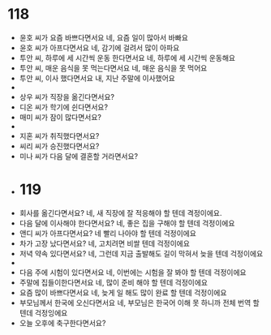 # 118
- 윤호 씨가 요즘 바쁘다면서요
  네, 요즘 일이 많아서 바빠요
- 윤호 씨가 아프다면서요
  네, 감기에 걸려서 많이 아파요
- 투안 씨, 하루에 세 시간씩 운동 한다면서요
  네, 하루에 세 시간씩 운동해요
- 투안 씨, 매운 음식을 못 먹는다면서요
  네, 매운 음식을 못 먹어요
- 투안 씨, 이사 했다면서요
  내, 지난 주말에 이사했어요
-
- 상우 씨가 직장을 옮긴다면서요?
- 디온 씨가 학기에 쉰다면서요?
- 매미 씨가 잠이 많다면서요?
-
- 지혼 씨가 취직했다면서요?
- 씨리 씨가 승진했다면서요?
- 미나 씨가 다음 달에 결혼할 거라면서요?
- # 119
- 회사를 옮긴다면서요?
  네, 새  직장에 잘 적응해야 할 텐데 격정이에요.
- 다음 달에 이사해야 한다면서요?
  네, 좋은 집을 구해야 할 텐데 걱정이에요
- 앤디 씨가 아프다면서요?
  네 빨리 나아야 할 텐데 걱정이에요
- 차가 고장 났다면서요?
  네, 고치려면 비쌀 텐데 걱정이에요
- 저녁 약속 있다면서요?
  네, 그런데 지금 출발해도 길이 막혀서 늦을 텐데 걱정이에요
-
- 다음 주에 시험이 있다면서요
  네, 이번에는 시험을 잘 봐야 할 텐데 걱정이에요
- 주말에 집들이한다면서요
  네, 많이 준비 해야 할 텐데 걱정이에요
- 요즘 많이 바쁘다면서요
  네, 늦게 일 해도 많이 완료 할 텐데 걱정이에요
- 부모님께서 한국에 오신다면서요
  네, 부모님은 한국어 이해 못 하니까 전체 번역 할 텐데 걱정잉에요
- 오늘 오후에 축구한다면서요?